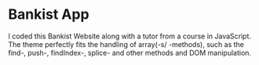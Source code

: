 # Bankist App 

I coded this Bankist Website along with a tutor from a course in JavaScript. 
The theme perfectly fits the handling of array(-s/ -methods), such as the find-, push-, findIndex-, splice- and other methods and DOM manipulation. 


